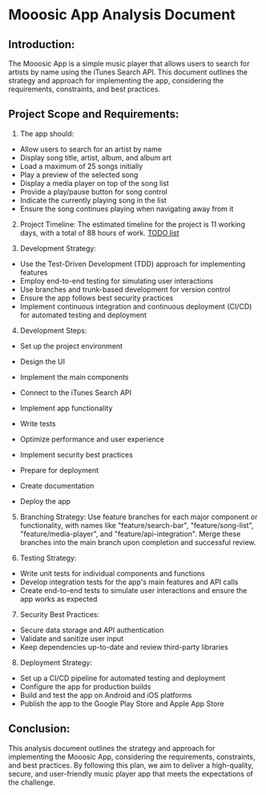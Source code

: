 # Mooosic App Analysis Document

## Introduction:
The Mooosic App is a simple music player that allows users to search for artists by name using the iTunes Search API. This document outlines the strategy and approach for implementing the app, considering the requirements, constraints, and best practices.

## Project Scope and Requirements:
1. The app should:
* Allow users to search for an artist by name
* Display song title, artist, album, and album art
* Load a maximum of 25 songs initially
* Play a preview of the selected song
* Display a media player on top of the song list
* Provide a play/pause button for song control
* Indicate the currently playing song in the list
* Ensure the song continues playing when navigating away from it

2. Project Timeline:
The estimated timeline for the project is 11 working days, with a total of 88 hours of work. [TODO list](TODO.md)

3. Development Strategy:

* Use the Test-Driven Development (TDD) approach for implementing features
* Employ end-to-end testing for simulating user interactions
* Use branches and trunk-based development for version control
* Ensure the app follows best security practices
* Implement continuous integration and continuous deployment (CI/CD) for automated testing and deployment

4. Development Steps:

* Set up the project environment

* Design the UI

* Implement the main components

* Connect to the iTunes Search API

* Implement app functionality

* Write tests

* Optimize performance and user experience

* Implement security best practices

* Prepare for deployment

* Create documentation

* Deploy the app

5. Branching Strategy:
Use feature branches for each major component or functionality, with names like "feature/search-bar", "feature/song-list", "feature/media-player", and "feature/api-integration". Merge these branches into the main branch upon completion and successful review.

6. Testing Strategy:

* Write unit tests for individual components and functions
* Develop integration tests for the app's main features and API calls
* Create end-to-end tests to simulate user interactions and ensure the app works as expected

7. Security Best Practices:
* Secure data storage and API authentication
* Validate and sanitize user input
* Keep dependencies up-to-date and review third-party libraries

8. Deployment Strategy:
* Set up a CI/CD pipeline for automated testing and deployment
* Configure the app for production builds
* Build and test the app on Android and iOS platforms
* Publish the app to the Google Play Store and Apple App Store

## Conclusion:
This analysis document outlines the strategy and approach for implementing the Mooosic App, considering the requirements, constraints, and best practices. By following this plan, we aim to deliver a high-quality, secure, and user-friendly music player app that meets the expectations of the challenge.